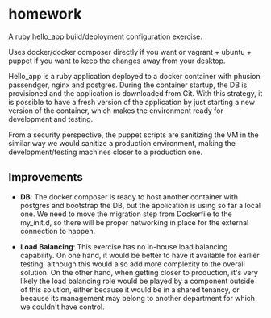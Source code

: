 # homework
A ruby hello_app build/deployment configuration exercise.

Uses docker/docker composer directly if you want or vagrant + ubuntu + puppet if you want to keep the changes away from your desktop.

Hello_app is a ruby application deployed to a docker container with phusion passendger, nginx and postgres. During the container startup, the DB is provisioned and the application is downloaded from Git. With this strategy, it is possible to have a fresh version of the application by just starting a new version of the container, which makes the environment ready for development and testing. 

From a security perspective, the puppet scripts are sanitizing the VM in the similar way we would sanitize a production environment, making the development/testing machines closer to a production one. 

## Improvements
* **DB**: The docker composer is ready to host another container with postgres and bootstrap the DB, but the application is using so far a local one. We need to move the migration step from Dockerfile to the my_init.d, so there will be proper networking in place for the external connection to happen.

* **Load Balancing**: This exercise has no in-house load balancing capability. On one hand, it would be better to have it available for earlier testing, although this would also add more complexity to the overall solution. On the other hand, when getting closer to production, it's very likely the load balancing role would be played by a component outside of this solution, either because it would be in a shared tenancy, or because its management may belong to another department for which we couldn't have control.